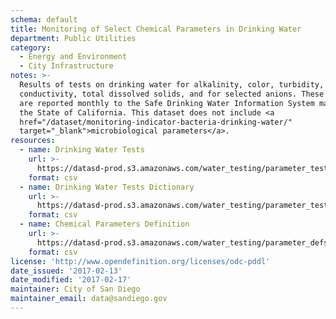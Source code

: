 ```yaml
---
schema: default
title: Monitoring of Select Chemical Parameters in Drinking Water
department: Public Utilities
category:
  - Energy and Environment
  - City Infrastructure
notes: >-
  Results of tests on drinking water for alkalinity, color, turbidity, hardness,
  conductivity, total dissolved solids, and for selected anions. These results
  are reported monthly to the Safe Drinking Water Information System managed by
  the State of California. This dataset does not include <a
  href="/dataset/monitoring-indicator-bacteria-drinking-water/"
  target="_blank">microbiological parameters</a>.
resources:
  - name: Drinking Water Tests
    url: >-
      https://datasd-prod.s3.amazonaws.com/water_testing/parameter_tests_datasd.csv
    format: csv
  - name: Drinking Water Tests Dictionary
    url: >-
      https://datasd-prod.s3.amazonaws.com/water_testing/parameter_tests_dictionary_datasd.csv
    format: csv
  - name: Chemical Parameters Definition
    url: >-
      https://datasd-prod.s3.amazonaws.com/water_testing/parameter_defs_datasd.csv
    format: csv
license: 'http://www.opendefinition.org/licenses/odc-pddl'
date_issued: '2017-02-13'
date_modified: '2017-02-17'
maintainer: City of San Diego
maintainer_email: data@sandiego.gov
---
```

